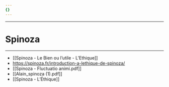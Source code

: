 ```yaml
---
{}
---
```

***
# Spinoza 
***
- [[Spinoza - Le Bien ou l’utile - L’Ethique]]
- https://spinoza.fr/introduction-a-lethique-de-spinoza/ 
- [[Spinoza - Fluctuatio animi.pdf]] 
- [[Alain_spinoza (1).pdf]] 
- [[Spinoza - L’Éthique]] 